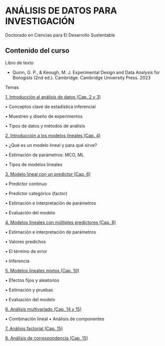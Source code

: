 # ANÁLISIS DE DATOS PARA INVESTIGACIÓN

Doctorado en Ciencias para El Desarrollo Sustentable

## Contenido del curso

Libro de texto

-	Quinn, G. P., & Keough, M. J. Experimental Design and Data Analysis for Biologists (2nd ed.). Cambridge: Cambridge University Press. 2023

Temas

[1. Introducción al análisis de datos (Cap. 2 y 3)](https://uninorte-my.sharepoint.com/:b:/g/personal/andresmv_uninorte_edu_co/EVfXpkDy3X5Kq-C4deZKdbsBlqoYrEN71QaqHOK4VlXUFQ?e=QvY5a4)

•	Conceptos clave de estadística inferencial

•	Muestreo y diseño de experimentos

•	Tipos de datos y métodos de análisis

[2. Introducción a los modelos lineales (Cap. 4)](https://uninorte-my.sharepoint.com/:b:/g/personal/andresmv_uninorte_edu_co/EaiiaIjB7zhEvUyZ6u70VWUBPTJ8CdbT9PM2Lg7fip97bQ?e=9jspad)

•	¿Qué es un modelo lineal y para qué sirve?

•	Estimación de parámetros: MCO, ML

•	Tipos de modelos lineales

[3. Modelo lineal con un predictor (Cap. 6)](https://uninorte-my.sharepoint.com/:b:/g/personal/andresmv_uninorte_edu_co/EQ5GNEKyeTpCkcinvcMhyV4Br-1SP_ryXa1kKN2BSqOumQ?e=gCWx2P)

•	Predictor continuo

•	Predictor categórico (factor)

•	Estimación e interpretación de parámetros

•	Evaluación del modelo

[4. Modelos lineales con múltiples predictores (Cap. 8)]()

•	Estimación e interpretación de parámetros

•	Valores predichos

•	El término de error

•	Inferencia

[5. Modelos lineales mixtos (Cap. 10)]()

•	Efectos fijos y aleatorios

•	Estimación y pruebas

•	Evaluación del modelo

[6. Análisis multivariado (Cap. 14 y 15)]()

•	Combinación lineal
•	Análisis de componentes

[7. Análisis factorial (Cap. 15)]()

[8. Análisis de correspondencia (Cap. 15)]()
